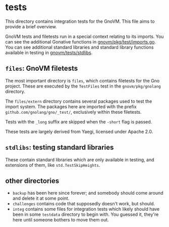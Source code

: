 # tests

This directory contains integration tests for the GnoVM. This file aims to provide a brief overview.

GnoVM tests and filetests run in a special context relating to its imports.
You can see the additional Gonative functions in [gnovm/pkg/test/imports.go](../pkg/test/imports.go).
You can see additional standard libraries and standard library functions
available in testing in [gnovm/tests/stdlibs](./stdlibs).

## `files`: GnoVM filetests

The most important directory is `files`, which contains filetests for the Gno
project. These are executed by the `TestFiles` test in the `gnovm/pkg/gnolang`
directory.

The `files/extern` directory contains several packages used to test the import
system. The packages here are imported with the prefix
`github.com/gnolang/gno/_test/`, exclusively within these filetests.

Tests with the `_long` suffix are skipped when the `-short` flag is passed.

These tests are largely derived from Yaegi, licensed under Apache 2.0.

## `stdlibs`: testing standard libraries

These contain standard libraries which are only available in testing, and
extensions of them, like `std.TestSkipHeights`.

## other directories

- `backup` has been here since forever; and somebody should come around and delete it at some point.
- `challenges` contains code that supposedly doesn't work, but should.
- `integ` contains some files for integration tests which likely should have
  been in some `testdata` directory to begin with. You guessed it,
  they're here until someone bothers to move them out.
